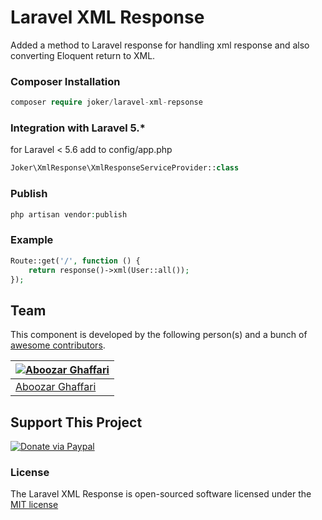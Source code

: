 # Laravel XML Response
Added a method to Laravel response for handling xml response and also converting Eloquent return to XML.

### Composer Installation

```php
composer require joker/laravel-xml-repsonse
```

### Integration with Laravel 5.*

for Laravel < 5.6 add to config/app.php

```php
Joker\XmlResponse\XmlResponseServiceProvider::class
```

### Publish

```php
php artisan vendor:publish
```

### Example
```php
Route::get('/', function () {
    return response()->xml(User::all());
});
```

## Team

This component is developed by the following person(s) and a bunch of [awesome contributors](https://github.com/thejokercoder/laravel-custom-validator/graphs/contributors).

[![Aboozar Ghaffari](https://avatars1.githubusercontent.com/u/35990482?s=200&v=4)](https://github.com/thejokercoder) |
--- |
[Aboozar Ghaffari](https://github.com/thejokercoder) |

## Support This Project
  
[![Donate via Paypal](https://www.paypalobjects.com/en_US/i/btn/btn_donate_SM.gif)](https://www.paypal.com/cgi-bin/webscr?cmd=_s-xclick&hosted_button_id=LXEL22GFTXTKN)

### License

The Laravel XML Response is open-sourced software licensed under the [MIT license](http://opensource.org/licenses/MIT)
